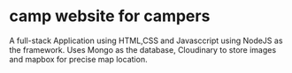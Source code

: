 # camp website for campers

A full-stack Application using HTML,CSS and Javasccript using NodeJS as the framework.
Uses Mongo as the database, Cloudinary to store images and mapbox for precise map location.
